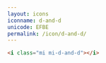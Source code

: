 ```yaml
---
layout: icons
iconname: d-and-d
unicode: EFBE
permalink: /icon/d-and-d/
---
```


``` html
<i class="mi mi-d-and-d"></i>
```
